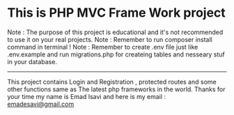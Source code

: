 # This is PHP MVC Frame Work project
Note : The purpose of this project is educational and it's not recommended to use it on your real projects.
Note : Remember to run composer install command in terminal !
Note : Remember to create .env file just like .env.example and run migrations.php for createing tables and nesseary stuf in your database.
***
This project contains Login and Registration , protected routes and some other functions same as The latest php frameworks in the world.
Thanks for your time my name is Emad Isavi and here is my email : emadesavi@gmail.com
